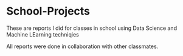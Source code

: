 # School-Projects
These are reports I did for classes in school using Data Science and Machine LEarning techniqies

All reports were done in collaboration with other classmates.


